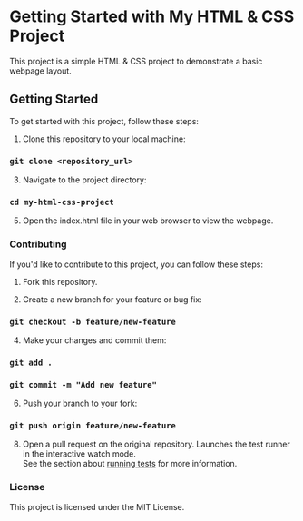# Getting Started with My HTML & CSS Project

This project is a simple HTML & CSS project to demonstrate a basic webpage layout.

## Getting Started

To get started with this project, follow these steps:

1. Clone this repository to your local machine:
### `git clone <repository_url>`


3. Navigate to the project directory:
### `cd my-html-css-project`


5. Open the index.html file in your web browser to view the webpage.
### Contributing
If you'd like to contribute to this project, you can follow these steps:
1. Fork this repository.

2. Create a new branch for your feature or bug fix:
### `git checkout -b feature/new-feature`

4. Make your changes and commit them:

### `git add .`
### `git commit -m "Add new feature"`

6. Push your branch to your fork:
### `git push origin feature/new-feature`

8. Open a pull request on the original repository.
Launches the test runner in the interactive watch mode.\
See the section about [running tests](https://facebook.github.io/create-react-app/docs/running-tests) for more information.

### License
This project is licensed under the MIT License.
